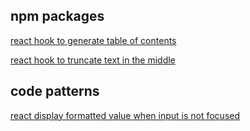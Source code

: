 ## npm packages

[react hook to generate table of contents](https://github.com/pangrr/react-toc)

[react hook to truncate text in the middle](https://github.com/pangrr/react-truncate-middle)

## code patterns

[react display formatted value when input is not focused](https://github.com/pangrr/react-input-format)

